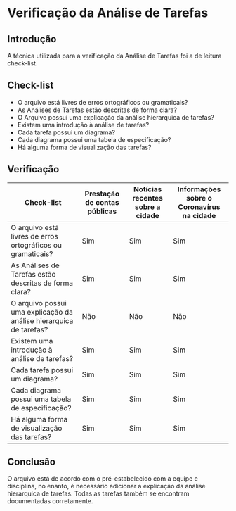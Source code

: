 # Verificação da Análise de Tarefas
## Introdução
A técnica utilizada para a verificação da Análise de Tarefas foi a de leitura check-list. 

## Check-list 
* O arquivo está livres de erros ortográficos ou gramaticais?
* As Análises de Tarefas estão descritas de forma clara?
* O Arquivo possui uma explicação da análise hierarquica de tarefas?
* Existem uma introdução à análise de tarefas?
* Cada tarefa possui um diagrama?
* Cada diagrama possui uma tabela de especificação?
* Há alguma forma de visualização das tarefas?

## Verificação

| Check-list | Prestação de contas públicas | Notícias recentes sobre a cidade | Informações sobre o Coronavírus na cidade |
|---|---|---|---|
| O arquivo está livres de erros ortográficos ou gramaticais? | Sim | Sim | Sim |
| As Análises de Tarefas estão descritas de forma clara? | Sim |  Sim | Sim |
| O arquivo possui uma explicação da análise hierarquica de tarefas? | Não | Não | Não |
| Existem uma introdução à análise de tarefas? | Sim |  Sim | Sim |
| Cada tarefa possui um diagrama? | Sim | Sim | Sim |
| Cada diagrama possui uma tabela de especificação? | Sim | Sim | Sim | 
| Há alguma forma de visualização das tarefas? | Sim | Sim | Sim |

## Conclusão 

O arquivo está de acordo com o pré-estabelecido com a equipe e disciplina, no enanto, é necessário adicionar a explicação da análise hierarquica de tarefas. Todas as tarefas também se encontram documentadas corretamente.

